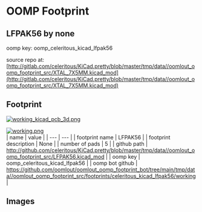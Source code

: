 # OOMP Footprint  
## LFPAK56  by none  
  
oomp key: oomp_celeritous_kicad_lfpak56  
  
source repo at: [http://gitlab.com/celeritous/KiCad.pretty/blob/master/tmp/data//oomlout_oomp_footprint_src/XTAL_7X5MM.kicad_mod](http://gitlab.com/celeritous/KiCad.pretty/blob/master/tmp/data//oomlout_oomp_footprint_src/XTAL_7X5MM.kicad_mod)  
## Footprint  
  
[![working_kicad_pcb_3d.png](working_kicad_pcb_3d_600.png)](working_kicad_pcb_3d.png)  
  
[![working.png](working_600.png)](working.png)  
| name | value | 
| --- | --- | 
| footprint name | LFPAK56 | 
| footprint description | None | 
| number of pads | 5 | 
| github path | http://github.com/celeritous/KiCad.pretty/blob/master/tmp/data//oomlout_oomp_footprint_src/LFPAK56.kicad_mod | 
| oomp key | oomp_celeritous_kicad_lfpak56 | 
| oomp bot github | https://github.com/oomlout/oomlout_oomp_footprint_bot/tree/main/tmp/data//oomlout_oomp_footprint_src/footprints/celeritous_kicad_lfpak56/working | 
## Images  
